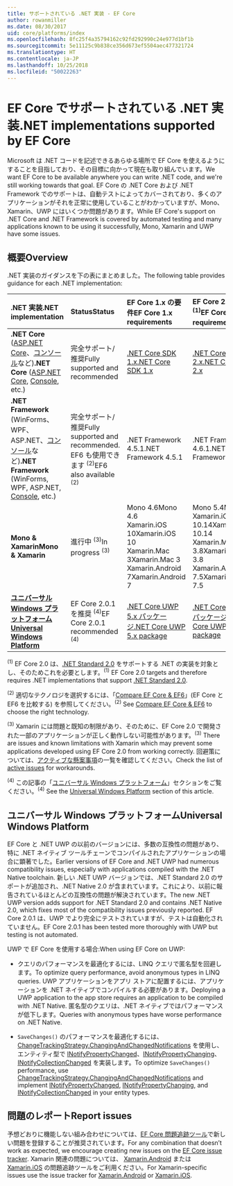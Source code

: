 ```yaml
---
title: サポートされている .NET 実装 - EF Core
author: rowanmiller
ms.date: 08/30/2017
uid: core/platforms/index
ms.openlocfilehash: 8fc25f4a35794162c92fd292990c24e977d1bf1b
ms.sourcegitcommit: 5e11125c9b838ce356d673ef5504aec477321724
ms.translationtype: HT
ms.contentlocale: ja-JP
ms.lasthandoff: 10/25/2018
ms.locfileid: "50022263"
---
```

# <a name="net-implementations-supported-by-ef-core"></a><span data-ttu-id="aba6d-102">EF Core でサポートされている .NET 実装</span><span class="sxs-lookup"><span data-stu-id="aba6d-102">.NET implementations supported by EF Core</span></span>

<span data-ttu-id="aba6d-103">Microsoft は .NET コードを記述できるあらゆる場所で EF Core を使えるようにすることを目指しており、その目標に向かって現在も取り組んでいます。</span><span class="sxs-lookup"><span data-stu-id="aba6d-103">We want EF Core to be available anywhere you can write .NET code, and we're still working towards that goal.</span></span> <span data-ttu-id="aba6d-104">EF Core の .NET Core および .NET Framework でのサポートは、自動テストによってカバーされており、多くのアプリケーションがそれを正常に使用していることがわかっていますが、Mono、Xamarin、UWP にはいくつか問題があります。</span><span class="sxs-lookup"><span data-stu-id="aba6d-104">While EF Core's support on .NET Core and .NET Framework is covered by automated testing and many applications known to be using it successfully, Mono, Xamarin and UWP have some issues.</span></span>

## <a name="overview"></a><span data-ttu-id="aba6d-105">概要</span><span class="sxs-lookup"><span data-stu-id="aba6d-105">Overview</span></span>

<span data-ttu-id="aba6d-106">.NET 実装のガイダンスを下の表にまとめました。</span><span class="sxs-lookup"><span data-stu-id="aba6d-106">The following table provides guidance for each .NET implementation:</span></span>

| <span data-ttu-id="aba6d-107">.NET 実装</span><span class="sxs-lookup"><span data-stu-id="aba6d-107">.NET implementation</span></span>                                                                                                  | <span data-ttu-id="aba6d-108">Status</span><span class="sxs-lookup"><span data-stu-id="aba6d-108">Status</span></span>                                                             | <span data-ttu-id="aba6d-109">EF Core 1.x の要件</span><span class="sxs-lookup"><span data-stu-id="aba6d-109">EF Core 1.x requirements</span></span>                                                                                | <span data-ttu-id="aba6d-110">EF Core 2.x の要件 <sup>(1)</sup></span><span class="sxs-lookup"><span data-stu-id="aba6d-110">EF Core 2.x requirements <sup>(1)</sup></span></span>                                                                 |
|:---------------------------------------------------------------------------------------------------------------------|:-------------------------------------------------------------------|:--------------------------------------------------------------------------------------------------------|:--------------------------------------------------------------------------------------------------------|
| <span data-ttu-id="aba6d-111">**.NET Core** ([ASP.NET Core](../get-started/aspnetcore/index.md)、[コンソール](../get-started/netcore/index.md)など)</span><span class="sxs-lookup"><span data-stu-id="aba6d-111">**.NET Core** ([ASP.NET Core](../get-started/aspnetcore/index.md), [Console](../get-started/netcore/index.md), etc.)</span></span> | <span data-ttu-id="aba6d-112">完全サポート/推奨</span><span class="sxs-lookup"><span data-stu-id="aba6d-112">Fully supported and recommended</span></span>                                    | [<span data-ttu-id="aba6d-113">.NET Core SDK 1.x</span><span class="sxs-lookup"><span data-stu-id="aba6d-113">.NET Core SDK 1.x</span></span>](https://www.microsoft.com/net/core/)                                                | [<span data-ttu-id="aba6d-114">.NET Core SDK 2.x</span><span class="sxs-lookup"><span data-stu-id="aba6d-114">.NET Core SDK 2.x</span></span>](https://www.microsoft.com/net/core/)                                                |
| <span data-ttu-id="aba6d-115">**.NET Framework** (WinForms、WPF、ASP.NET、[コンソール](../get-started/full-dotnet/index.md)など)</span><span class="sxs-lookup"><span data-stu-id="aba6d-115">**.NET Framework** (WinForms, WPF, ASP.NET, [Console](../get-started/full-dotnet/index.md), etc.)</span></span>                    | <span data-ttu-id="aba6d-116">完全サポート/推奨</span><span class="sxs-lookup"><span data-stu-id="aba6d-116">Fully supported and recommended.</span></span> <span data-ttu-id="aba6d-117">EF6 も使用できます <sup>(2)</sup></span><span class="sxs-lookup"><span data-stu-id="aba6d-117">EF6 also available <sup>(2)</sup></span></span> | <span data-ttu-id="aba6d-118">.NET Framework 4.5.1</span><span class="sxs-lookup"><span data-stu-id="aba6d-118">.NET Framework 4.5.1</span></span>                                                                                    | <span data-ttu-id="aba6d-119">.NET Framework 4.6.1</span><span class="sxs-lookup"><span data-stu-id="aba6d-119">.NET Framework 4.6.1</span></span>                                                                                    |
| <span data-ttu-id="aba6d-120">**Mono & Xamarin**</span><span class="sxs-lookup"><span data-stu-id="aba6d-120">**Mono & Xamarin**</span></span>                                                                                                   | <span data-ttu-id="aba6d-121">進行中 <sup>(3)</sup></span><span class="sxs-lookup"><span data-stu-id="aba6d-121">In progress <sup>(3)</sup></span></span>                                         | <span data-ttu-id="aba6d-122">Mono 4.6</span><span class="sxs-lookup"><span data-stu-id="aba6d-122">Mono 4.6</span></span> <br/> <span data-ttu-id="aba6d-123">Xamarin.iOS 10</span><span class="sxs-lookup"><span data-stu-id="aba6d-123">Xamarin.iOS 10</span></span> <br/> <span data-ttu-id="aba6d-124">Xamarin.Mac 3</span><span class="sxs-lookup"><span data-stu-id="aba6d-124">Xamarin.Mac 3</span></span> <br/> <span data-ttu-id="aba6d-125">Xamarin.Android 7</span><span class="sxs-lookup"><span data-stu-id="aba6d-125">Xamarin.Android 7</span></span>                               | <span data-ttu-id="aba6d-126">Mono 5.4</span><span class="sxs-lookup"><span data-stu-id="aba6d-126">Mono 5.4</span></span> <br/> <span data-ttu-id="aba6d-127">Xamarin.iOS 10.14</span><span class="sxs-lookup"><span data-stu-id="aba6d-127">Xamarin.iOS 10.14</span></span> <br/> <span data-ttu-id="aba6d-128">Xamarin.Mac 3.8</span><span class="sxs-lookup"><span data-stu-id="aba6d-128">Xamarin.Mac 3.8</span></span> <br/> <span data-ttu-id="aba6d-129">Xamarin.Android 7.5</span><span class="sxs-lookup"><span data-stu-id="aba6d-129">Xamarin.Android 7.5</span></span>                        |
| [<span data-ttu-id="aba6d-130">**ユニバーサル Windows プラットフォーム**</span><span class="sxs-lookup"><span data-stu-id="aba6d-130">**Universal Windows Platform**</span></span>](../get-started/uwp/index.md)                                                        | <span data-ttu-id="aba6d-131">EF Core 2.0.1 を推奨 <sup>(4)</sup></span><span class="sxs-lookup"><span data-stu-id="aba6d-131">EF Core 2.0.1 recommended <sup>(4)</sup></span></span>                           | [<span data-ttu-id="aba6d-132">.NET Core UWP 5.x パッケージ</span><span class="sxs-lookup"><span data-stu-id="aba6d-132">.NET Core UWP 5.x package</span></span>](https://www.nuget.org/packages/Microsoft.NETCore.UniversalWindowsPlatform/) | [<span data-ttu-id="aba6d-133">.NET Core UWP 6.x パッケージ</span><span class="sxs-lookup"><span data-stu-id="aba6d-133">.NET Core UWP 6.x package</span></span>](https://www.nuget.org/packages/Microsoft.NETCore.UniversalWindowsPlatform/) |

<span data-ttu-id="aba6d-134"><sup>(1)</sup> EF Core 2.0 は、[.NET Standard 2.0](https://docs.microsoft.com/dotnet/standard/net-standard) をサポートする .NET の実装を対象とし、そのためこれを必要とします。</span><span class="sxs-lookup"><span data-stu-id="aba6d-134"><sup>(1)</sup> EF Core 2.0 targets and therefore requires .NET implementations that support [.NET Standard 2.0](https://docs.microsoft.com/dotnet/standard/net-standard).</span></span>

<span data-ttu-id="aba6d-135"><sup>(2)</sup> 適切なテクノロジを選択するには、「[Compare EF Core & EF6](../../efcore-and-ef6/index.md)」(EF Core と EF6 を比較する) を参照してください。</span><span class="sxs-lookup"><span data-stu-id="aba6d-135"><sup>(2)</sup> See [Compare EF Core & EF6](../../efcore-and-ef6/index.md) to choose the right technology.</span></span>

<span data-ttu-id="aba6d-136"><sup>(3)</sup> Xamarin には問題と既知の制限があり、そのために、EF Core 2.0 で開発された一部のアプリケーションが正しく動作しない可能性があります。</span><span class="sxs-lookup"><span data-stu-id="aba6d-136"><sup>(3)</sup> There are issues and known limitations with Xamarin which may prevent some applications developed using EF Core 2.0 from working correctly.</span></span> <span data-ttu-id="aba6d-137">回避策については、[アクティブな懸案事項](https://github.com/aspnet/entityframeworkCore/issues?q=is%3Aopen+is%3Aissue+label%3Aarea-xamarin)の一覧を確認してください。</span><span class="sxs-lookup"><span data-stu-id="aba6d-137">Check the list of [active issues](https://github.com/aspnet/entityframeworkCore/issues?q=is%3Aopen+is%3Aissue+label%3Aarea-xamarin) for workarounds.</span></span>

<span data-ttu-id="aba6d-138"><sup>(4)</sup> この記事の「[ユニバーサル Windows プラットフォーム](#universal-windows-platform)」セクションをご覧ください。</span><span class="sxs-lookup"><span data-stu-id="aba6d-138"><sup>(4)</sup> See the [Universal Windows Platform](#universal-windows-platform) section of this article.</span></span>

## <a name="universal-windows-platform"></a><span data-ttu-id="aba6d-139">ユニバーサル Windows プラットフォーム</span><span class="sxs-lookup"><span data-stu-id="aba6d-139">Universal Windows Platform</span></span>

<span data-ttu-id="aba6d-140">EF Core と .NET UWP の以前のバージョンには、多数の互換性の問題があり、特に .NET ネイティブ ツールチェーンでコンパイルされたアプリケーションの場合に顕著でした。</span><span class="sxs-lookup"><span data-stu-id="aba6d-140">Earlier versions of EF Core and .NET UWP had numerous compatibility issues, especially with applications compiled with the .NET Native toolchain.</span></span> <span data-ttu-id="aba6d-141">新しい .NET UWP バージョンでは、.NET Standard 2.0 のサポートが追加され、.NET Native 2.0 が含まれています。これにより、以前に報告されているほとんどの互換性の問題が解決されています。</span><span class="sxs-lookup"><span data-stu-id="aba6d-141">The new .NET UWP version adds support for .NET Standard 2.0 and contains .NET Native 2.0, which fixes most of the compatibility issues previously reported.</span></span> <span data-ttu-id="aba6d-142">EF Core 2.0.1 は、UWP でより完全にテストされていますが、テストは自動化されていません。</span><span class="sxs-lookup"><span data-stu-id="aba6d-142">EF Core 2.0.1 has been tested more thoroughly with UWP but testing is not automated.</span></span>

<span data-ttu-id="aba6d-143">UWP で EF Core を使用する場合:</span><span class="sxs-lookup"><span data-stu-id="aba6d-143">When using EF Core on UWP:</span></span>

* <span data-ttu-id="aba6d-144">クエリのパフォーマンスを最適化するには、LINQ クエリで匿名型を回避します。</span><span class="sxs-lookup"><span data-stu-id="aba6d-144">To optimize query performance, avoid anonymous types in LINQ queries.</span></span> <span data-ttu-id="aba6d-145">UWP アプリケーションをアプリ ストアに配置するには、アプリケーションを .NET ネイティブでコンパイルする必要があります。</span><span class="sxs-lookup"><span data-stu-id="aba6d-145">Deploying a UWP application to the app store requires an application to be compiled with .NET Native.</span></span> <span data-ttu-id="aba6d-146">匿名型のクエリは、.NET ネイティブではパフォーマンスが低下します。</span><span class="sxs-lookup"><span data-stu-id="aba6d-146">Queries with anonymous types have worse performance on .NET Native.</span></span>

* <span data-ttu-id="aba6d-147">`SaveChanges()` のパフォーマンスを最適化するには、[ChangeTrackingStrategy.ChangingAndChangedNotifications](/dotnet/api/microsoft.entityframeworkcore.changetrackingstrategy) を使用し、エンティティ型で [INotifyPropertyChanged](https://msdn.microsoft.com/library/system.componentmodel.inotifypropertychanged.aspx)、[INotifyPropertyChanging](https://msdn.microsoft.com/library/system.componentmodel.inotifypropertychanging.aspx)、[INotifyCollectionChanged](https://msdn.microsoft.com/library/system.collections.specialized.inotifycollectionchanged.aspx) を実装します。</span><span class="sxs-lookup"><span data-stu-id="aba6d-147">To optimize `SaveChanges()` performance, use [ChangeTrackingStrategy.ChangingAndChangedNotifications](/dotnet/api/microsoft.entityframeworkcore.changetrackingstrategy) and implement [INotifyPropertyChanged](https://msdn.microsoft.com/library/system.componentmodel.inotifypropertychanged.aspx), [INotifyPropertyChanging](https://msdn.microsoft.com/library/system.componentmodel.inotifypropertychanging.aspx), and [INotifyCollectionChanged](https://msdn.microsoft.com/library/system.collections.specialized.inotifycollectionchanged.aspx) in your entity types.</span></span>

## <a name="report-issues"></a><span data-ttu-id="aba6d-148">問題のレポート</span><span class="sxs-lookup"><span data-stu-id="aba6d-148">Report issues</span></span>

<span data-ttu-id="aba6d-149">予想どおりに機能しない組み合わせについては、[EF Core 問題追跡ツール](https://github.com/aspnet/entityframeworkcore/issues/new)で新しい問題を登録することが推奨されています。</span><span class="sxs-lookup"><span data-stu-id="aba6d-149">For any combination that doesn’t work as expected, we encourage creating new issues on the [EF Core issue tracker](https://github.com/aspnet/entityframeworkcore/issues/new).</span></span> <span data-ttu-id="aba6d-150">Xamarin 関連の問題については、 [Xamarin.Android](https://github.com/xamarin/xamarin-android/issues/new) または [Xamarin.iOS](https://github.com/xamarin/xamarin-macios/issues/new) の問題追跡ツールをご利用ください。</span><span class="sxs-lookup"><span data-stu-id="aba6d-150">For Xamarin-specific issues use the issue tracker for [Xamarin.Android](https://github.com/xamarin/xamarin-android/issues/new) or [Xamarin.iOS](https://github.com/xamarin/xamarin-macios/issues/new).</span></span>
